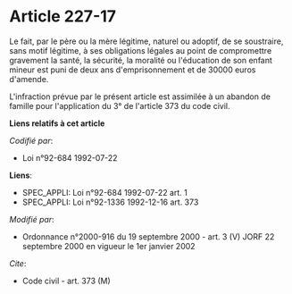 # Article 227-17

Le fait, par le père ou la mère légitime, naturel ou adoptif, de se soustraire, sans motif légitime, à ses obligations
légales au point de compromettre gravement la santé, la sécurité, la moralité ou l'éducation de son enfant mineur est puni de
deux ans d'emprisonnement et de 30000 euros d'amende.

L'infraction prévue par le présent article est assimilée à un abandon de famille pour l'application du 3° de l'article 373 du
code civil.

**Liens relatifs à cet article**

_Codifié par_:

  - Loi n°92-684 1992-07-22

**Liens**:

  - SPEC_APPLI: Loi n°92-684 1992-07-22 art. 1
  - SPEC_APPLI: Loi n°92-1336 1992-12-16 art. 373

_Modifié par_:

  - Ordonnance n°2000-916 du 19 septembre 2000 - art. 3 (V) JORF 22 septembre 2000 en vigueur le 1er janvier 2002

_Cite_:

  - Code civil - art. 373 (M)
